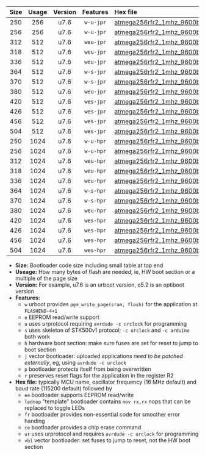 |Size|Usage|Version|Features|Hex file|
|:-:|:-:|:-:|:-:|:--|
|250|256|u7.6|`w-u-jpr`|[atmega256rfr2_1mhz_9600bps_ur_vbl.hex](https://raw.githubusercontent.com/stefanrueger/urboot/main//atmega256rfr2_1mhz_9600bps_ur_vbl.hex)|
|256|256|u7.6|`w-u-jpr`|[atmega256rfr2_1mhz_9600bps_lednop_ur_vbl.hex](https://raw.githubusercontent.com/stefanrueger/urboot/main//atmega256rfr2_1mhz_9600bps_lednop_ur_vbl.hex)|
|312|512|u7.6|`weu-jpr`|[atmega256rfr2_1mhz_9600bps_ee_ur_vbl.hex](https://raw.githubusercontent.com/stefanrueger/urboot/main//atmega256rfr2_1mhz_9600bps_ee_ur_vbl.hex)|
|318|512|u7.6|`weu-jpr`|[atmega256rfr2_1mhz_9600bps_ee_lednop_ur_vbl.hex](https://raw.githubusercontent.com/stefanrueger/urboot/main//atmega256rfr2_1mhz_9600bps_ee_lednop_ur_vbl.hex)|
|336|512|u7.6|`weu-jpr`|[atmega256rfr2_1mhz_9600bps_ee_lednop_fr_ur_vbl.hex](https://raw.githubusercontent.com/stefanrueger/urboot/main//atmega256rfr2_1mhz_9600bps_ee_lednop_fr_ur_vbl.hex)|
|364|512|u7.6|`w-s-jpr`|[atmega256rfr2_1mhz_9600bps_vbl.hex](https://raw.githubusercontent.com/stefanrueger/urboot/main//atmega256rfr2_1mhz_9600bps_vbl.hex)|
|370|512|u7.6|`w-s-jpr`|[atmega256rfr2_1mhz_9600bps_lednop_vbl.hex](https://raw.githubusercontent.com/stefanrueger/urboot/main//atmega256rfr2_1mhz_9600bps_lednop_vbl.hex)|
|380|512|u7.6|`weu-jpr`|[atmega256rfr2_1mhz_9600bps_ee_lednop_fr_ce_ur_vbl.hex](https://raw.githubusercontent.com/stefanrueger/urboot/main//atmega256rfr2_1mhz_9600bps_ee_lednop_fr_ce_ur_vbl.hex)|
|420|512|u7.6|`wes-jpr`|[atmega256rfr2_1mhz_9600bps_ee_vbl.hex](https://raw.githubusercontent.com/stefanrueger/urboot/main//atmega256rfr2_1mhz_9600bps_ee_vbl.hex)|
|426|512|u7.6|`wes-jpr`|[atmega256rfr2_1mhz_9600bps_ee_lednop_vbl.hex](https://raw.githubusercontent.com/stefanrueger/urboot/main//atmega256rfr2_1mhz_9600bps_ee_lednop_vbl.hex)|
|456|512|u7.6|`wes-jpr`|[atmega256rfr2_1mhz_9600bps_ee_lednop_fr_vbl.hex](https://raw.githubusercontent.com/stefanrueger/urboot/main//atmega256rfr2_1mhz_9600bps_ee_lednop_fr_vbl.hex)|
|504|512|u7.6|`wes-jpr`|[atmega256rfr2_1mhz_9600bps_ee_lednop_fr_ce_vbl.hex](https://raw.githubusercontent.com/stefanrueger/urboot/main//atmega256rfr2_1mhz_9600bps_ee_lednop_fr_ce_vbl.hex)|
|250|1024|u7.6|`w-u-hpr`|[atmega256rfr2_1mhz_9600bps_ur.hex](https://raw.githubusercontent.com/stefanrueger/urboot/main//atmega256rfr2_1mhz_9600bps_ur.hex)|
|256|1024|u7.6|`w-u-hpr`|[atmega256rfr2_1mhz_9600bps_lednop_ur.hex](https://raw.githubusercontent.com/stefanrueger/urboot/main//atmega256rfr2_1mhz_9600bps_lednop_ur.hex)|
|312|1024|u7.6|`weu-hpr`|[atmega256rfr2_1mhz_9600bps_ee_ur.hex](https://raw.githubusercontent.com/stefanrueger/urboot/main//atmega256rfr2_1mhz_9600bps_ee_ur.hex)|
|318|1024|u7.6|`weu-hpr`|[atmega256rfr2_1mhz_9600bps_ee_lednop_ur.hex](https://raw.githubusercontent.com/stefanrueger/urboot/main//atmega256rfr2_1mhz_9600bps_ee_lednop_ur.hex)|
|336|1024|u7.6|`weu-hpr`|[atmega256rfr2_1mhz_9600bps_ee_lednop_fr_ur.hex](https://raw.githubusercontent.com/stefanrueger/urboot/main//atmega256rfr2_1mhz_9600bps_ee_lednop_fr_ur.hex)|
|364|1024|u7.6|`w-s-hpr`|[atmega256rfr2_1mhz_9600bps.hex](https://raw.githubusercontent.com/stefanrueger/urboot/main//atmega256rfr2_1mhz_9600bps.hex)|
|370|1024|u7.6|`w-s-hpr`|[atmega256rfr2_1mhz_9600bps_lednop.hex](https://raw.githubusercontent.com/stefanrueger/urboot/main//atmega256rfr2_1mhz_9600bps_lednop.hex)|
|380|1024|u7.6|`weu-hpr`|[atmega256rfr2_1mhz_9600bps_ee_lednop_fr_ce_ur.hex](https://raw.githubusercontent.com/stefanrueger/urboot/main//atmega256rfr2_1mhz_9600bps_ee_lednop_fr_ce_ur.hex)|
|420|1024|u7.6|`wes-hpr`|[atmega256rfr2_1mhz_9600bps_ee.hex](https://raw.githubusercontent.com/stefanrueger/urboot/main//atmega256rfr2_1mhz_9600bps_ee.hex)|
|426|1024|u7.6|`wes-hpr`|[atmega256rfr2_1mhz_9600bps_ee_lednop.hex](https://raw.githubusercontent.com/stefanrueger/urboot/main//atmega256rfr2_1mhz_9600bps_ee_lednop.hex)|
|456|1024|u7.6|`wes-hpr`|[atmega256rfr2_1mhz_9600bps_ee_lednop_fr.hex](https://raw.githubusercontent.com/stefanrueger/urboot/main//atmega256rfr2_1mhz_9600bps_ee_lednop_fr.hex)|
|504|1024|u7.6|`wes-hpr`|[atmega256rfr2_1mhz_9600bps_ee_lednop_fr_ce.hex](https://raw.githubusercontent.com/stefanrueger/urboot/main//atmega256rfr2_1mhz_9600bps_ee_lednop_fr_ce.hex)|

- **Size:** Bootloader code size including small table at top end
- **Useage:** How many bytes of flash are needed, ie, HW boot section or a multiple of the page size
- **Version:** For example, u7.6 is an urboot version, o5.2 is an optiboot version
- **Features:**
  + `w` urboot provides `pgm_write_page(sram, flash)` for the application at `FLASHEND-4+1`
  + `e` EEPROM read/write support
  + `u` uses urprotocol requiring `avrdude -c urclock` for programming
  + `s` uses skeleton of STK500v1 protocol; `-c urclock` and `-c arduino` both work
  + `h` hardware boot section: make sure fuses are set for reset to jump to boot section
  + `j` vector bootloader: uploaded applications *need to be patched externally*, eg, using `avrdude -c urclock`
  + `p` bootloader protects itself from being overwritten
  + `r` preserves reset flags for the application in the register R2
- **Hex file:** typically MCU name, oscillator frequency (16 MHz default) and baud rate (115200 default) followed by
  + `ee` bootloader supports EEPROM read/write
  + `lednop` "template" bootloader contains `mov rx,rx` nops that can be replaced to toggle LEDs
  + `fr` bootloader provides non-essential code for smoother error handing
  + `ce` bootloader provides a chip erase command
  + `ur` uses urprotocol and requires `avrdude -c urclock` for programming
  + `vbl` vector bootloader: set fuses to jump to reset, not the HW boot section
